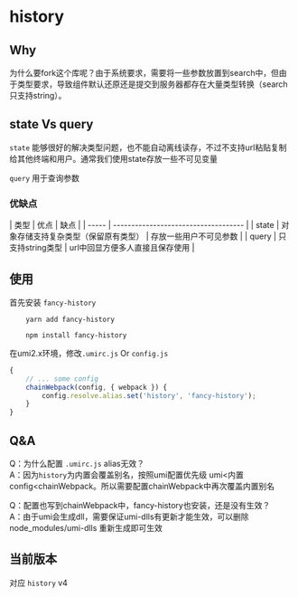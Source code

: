 # history 

## Why
为什么要fork这个库呢？由于系统要求，需要将一些参数放置到search中，但由于类型要求，导致组件默认还原还是提交到服务器都存在大量类型转换（search只支持string）。

## state Vs query
`state` 能够很好的解决类型问题，也不能自动离线读存，不过不支持url粘贴复制给其他终端和用户。通常我们使用state存放一些不可见变量

`query` 用于查询参数

###  优缺点
| 类型  | 优点                                 | 缺点                            |
| ----- | ------------------------------------ |
| state | 对象存储支持复杂类型（保留原有类型） | 存放一些用户不可见参数          |
| query | 只支持string类型                     | url中回显方便多人直接且保存使用 |

## 使用
首先安装 `fancy-history`
```
    yarn add fancy-history

    npm install fancy-history
```

在umi2.x环境，修改`.umirc.js` Or `config.js`
```js
{
    // ... some config
    chainWebpack(config, { webpack }) {
        config.resolve.alias.set('history', 'fancy-history');
    }
}
```
## Q&A
Q：为什么配置 `.umirc.js` alias无效？   
A：因为`history`为内置会覆盖别名，按照umi配置优先级 umi<内置config<chainWebpack。所以需要配置chainWebpack中再次覆盖内置别名
   
Q：配置也写到chainWebpack中，fancy-history也安装，还是没有生效？   
A：由于umi会生成dll，需要保证umi-dlls有更新才能生效，可以删除node_modules/umi-dlls 重新生成即可生效

## 当前版本
对应 `history` v4